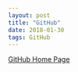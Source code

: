 ```yaml
---
layout: post
title: "GitHub"
date: 2018-01-30
tags: GitHub
---
```


[GitHub Home Page](https://jekyllrb.com/)
